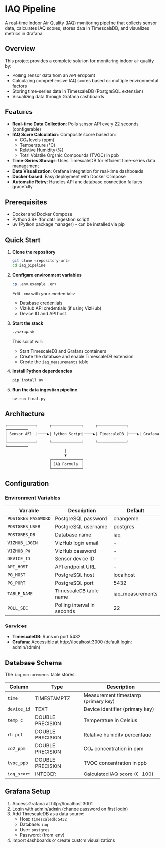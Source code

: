 # IAQ Pipeline

A real-time Indoor Air Quality (IAQ) monitoring pipeline that collects sensor data, calculates IAQ scores, stores data in TimescaleDB, and visualizes metrics in Grafana.

## Overview

This project provides a complete solution for monitoring indoor air quality by:
- Polling sensor data from an API endpoint
- Calculating comprehensive IAQ scores based on multiple environmental factors
- Storing time-series data in TimescaleDB (PostgreSQL extension)
- Visualizing data through Grafana dashboards

## Features

- **Real-time Data Collection**: Polls sensor API every 22 seconds (configurable)
- **IAQ Score Calculation**: Composite score based on:
  - CO₂ levels (ppm)
  - Temperature (°C)
  - Relative Humidity (%)
  - Total Volatile Organic Compounds (TVOC) in ppb
- **Time-Series Storage**: Uses TimescaleDB for efficient time-series data management
- **Data Visualization**: Grafana integration for real-time dashboards
- **Docker-based**: Easy deployment with Docker Compose
- **Automatic Retry**: Handles API and database connection failures gracefully

## Prerequisites

- Docker and Docker Compose
- Python 3.8+ (for data ingestion script)
- uv (Python package manager) - can be installed via pip

## Quick Start

1. **Clone the repository**
   ```bash
   git clone <repository-url>
   cd iaq_pipeline
   ```

2. **Configure environment variables**
   ```bash
   cp .env.example .env
   ```
   Edit `.env` with your credentials:
   - Database credentials
   - VizHub API credentials (if using VizHub)
   - Device ID and API host

3. **Start the stack**
   ```bash
   ./setup.sh
   ```
   This script will:
   - Start TimescaleDB and Grafana containers
   - Create the database and enable TimescaleDB extension
   - Create the `iaq_measurements` table

4. **Install Python dependencies**
   ```bash
   pip install uv
   ```

5. **Run the data ingestion pipeline**
   ```bash
   uv run final.py
   ```

## Architecture

```
┌─────────────┐     ┌──────────────┐     ┌─────────────┐     ┌─────────┐
│ Sensor API  │────▶│ Python Script│────▶│ TimescaleDB │────▶│ Grafana │
└─────────────┘     └──────────────┘     └─────────────┘     └─────────┘
                           │
                           ▼
                    ┌──────────────┐
                    │ IAQ Formula  │
                    └──────────────┘
```

## Configuration

### Environment Variables

| Variable | Description | Default |
|----------|-------------|---------|
| `POSTGRES_PASSWORD` | PostgreSQL password | changeme |
| `POSTGRES_USER` | PostgreSQL username | postgres |
| `POSTGRES_DB` | Database name | iaq |
| `VIZHUB_LOGIN` | VizHub login email | - |
| `VIZHUB_PW` | VizHub password | - |
| `DEVICE_ID` | Sensor device ID | - |
| `API_HOST` | API endpoint URL | - |
| `PG_HOST` | PostgreSQL host | localhost |
| `PG_PORT` | PostgreSQL port | 5432 |
| `TABLE_NAME` | TimescaleDB table name | iaq_measurements |
| `POLL_SEC` | Polling interval in seconds | 22 |

### Services

- **TimescaleDB**: Runs on port 5432
- **Grafana**: Accessible at http://localhost:3000 (default login: admin/admin)

## Database Schema

The `iaq_measurements` table stores:

| Column | Type | Description |
|--------|------|-------------|
| `time` | TIMESTAMPTZ | Measurement timestamp (primary key) |
| `device_id` | TEXT | Device identifier (primary key) |
| `temp_c` | DOUBLE PRECISION | Temperature in Celsius |
| `rh_pct` | DOUBLE PRECISION | Relative humidity percentage |
| `co2_ppm` | DOUBLE PRECISION | CO₂ concentration in ppm |
| `tvoc_ppb` | DOUBLE PRECISION | TVOC concentration in ppb |
| `iaq_score` | INTEGER | Calculated IAQ score (0-100) |




## Grafana Setup

1. Access Grafana at http://localhost:3001
2. Login with admin/admin (change password on first login)
3. Add TimescaleDB as a data source:
   - Host: `timescaledb:5432`
   - Database: `iaq`
   - User: `postgres`
   - Password: (from .env)
4. Import dashboards or create custom visualizations

